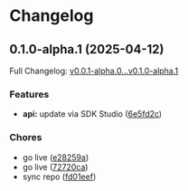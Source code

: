# Changelog

## 0.1.0-alpha.1 (2025-04-12)

Full Changelog: [v0.0.1-alpha.0...v0.1.0-alpha.1](https://github.com/deepcode-ai/deepcode-typescript/compare/v0.0.1-alpha.0...v0.1.0-alpha.1)

### Features

* **api:** update via SDK Studio ([6e5fd2c](https://github.com/deepcode-ai/deepcode-typescript/commit/6e5fd2c002986808d9f27a9b293b24725fdab510))


### Chores

* go live ([e28259a](https://github.com/deepcode-ai/deepcode-typescript/commit/e28259a14cf983acc9e0c37dfb00d30174361fad))
* go live ([72720ca](https://github.com/deepcode-ai/deepcode-typescript/commit/72720ca85e45511cecca80419449ca1c5e4bce0c))
* sync repo ([fd01eef](https://github.com/deepcode-ai/deepcode-typescript/commit/fd01eef864c7f047d1a83f5c1e8d0c6ca04e3068))
